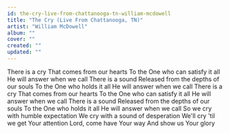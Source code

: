 ```yaml
---
id: the-cry-live-from-chattanooga-tn-william-mcdowell
title: "The Cry (Live From Chattanooga, TN)"
artist: "William McDowell"
album: ""
cover: ""
created: ""
updated: ""
---
```


There is a cry
That comes from our hearts
To the One who can satisfy it all
He will answer when we call
There is a sound
Released from the depths of our souls
To the One who holds it all
He will answer when we call
There is a cry
That comes from our hearts
To the One who can satisfy it all
He will answer when we call
There is a sound
Released from the depths of our souls
To the One who holds it all
Hе will answer when we call
So wе cry with humble expectation
We cry with a sound of desperation
We'll cry 'til we get Your attention
Lord, come have Your way
And show us Your glory